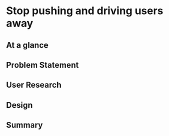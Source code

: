 # Stop pushing and driving users away

## At a glance

## Problem Statement

## User Research

## Design

## Summary


